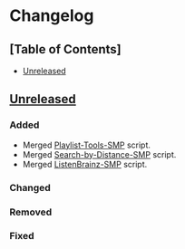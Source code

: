 # Changelog

## [Table of Contents]
- [Unreleased](#unreleased)

## [Unreleased][]
### Added
- Merged [Playlist-Tools-SMP](https://github.com/regorxxx/Playlist-Tools-SMP) script.
- Merged [Search-by-Distance-SMP](https://github.com/regorxxx/Search-by-Distance-SMP) script.
- Merged [ListenBrainz-SMP](https://github.com/regorxxx/ListenBrainz-SMP) script.
### Changed
### Removed
### Fixed


[Unreleased]: ../../compare/f039e12...HEAD